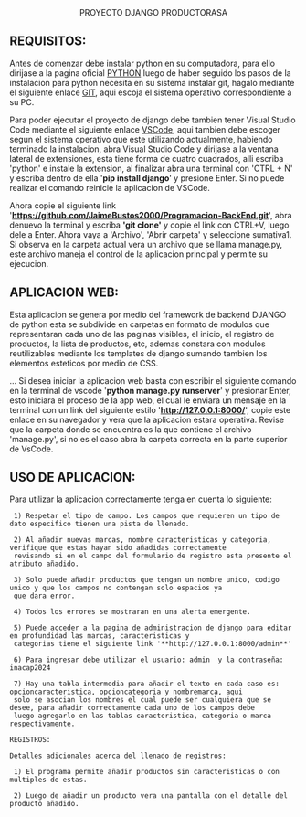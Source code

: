 <div align="center">
  PROYECTO DJANGO PRODUCTORASA
</div>


REQUISITOS:
-----

Antes de comenzar debe instalar python en su computadora, para ello dirijase a la pagina oficial [PYTHON](https://www.python.org/downloads/) luego de haber seguido los pasos de la instalacion para python necesita en su sistema instalar git, hagalo mediante el siguiente enlace [GIT](https://git-scm.com/download/), aqui escoja el sistema operativo correspondiente a su PC.

Para poder ejecutar el proyecto de django debe tambien tener Visual Studio Code mediante el siguiente enlace [VSCode](https://code.visualstudio.com/download), aqui tambien debe escoger segun el sistema operativo que este utilizando actualmente,
habiendo terminado la instalacion, abra Visual Studio Code y dirijase a la ventana lateral de extensiones, esta tiene forma de
cuatro cuadrados, alli escriba 'python' e instale la extension, al finalizar abra una terminal con 'CTRL + Ñ' y escriba dentro de
ella '**pip install django**' y presione Enter. Si no puede realizar el comando reinicie la aplicacion de VSCode.

Ahora copie el siguiente link '**https://github.com/JaimeBustos2000/Programacion-BackEnd.git**', abra denuevo la terminal y escriba **'git clone'** y copie el link con CTRL+V, luego dele a Enter. Ahora vaya a 'Archivo', 'Abrir carpeta' y seleccione sumativa1. Si observa en la carpeta actual vera un archivo que se llama manage.py, este archivo maneja el control de la aplicacion principal y permite su ejecucion.

APLICACION WEB:
-----
Esta aplicacion se genera por medio del framework de backend DJANGO de python esta se subdivide en carpetas en formato de modulos que representaran cada uno de las paginas visibles, el inicio, el registro de productos, la lista de productos, etc, ademas constara con modulos reutilizables mediante los templates de django sumando tambien los elementos esteticos por medio de CSS.

...
Si desea iniciar la aplicacion web basta con escribir el siguiente comando en la terminal de vscode '**python manage.py runserver**' y presionar Enter, esto iniciara el proceso de la app web, el cual le enviara un mensaje en la terminal con un link del siguiente estilo '**http://127.0.0.1:8000/**', copie este enlace en su navegador y vera que la aplicacion estara operativa. Revise que la carpeta donde se encuentra es la que contiene el archivo 'manage.py', si no es el caso abra la carpeta correcta en la parte superior de VsCode.

USO DE APLICACION:
-----
Para utilizar la aplicacion correctamente tenga en cuenta lo siguiente:

     1) Respetar el tipo de campo. Los campos que requieren un tipo de dato especifico tienen una pista de llenado.

     2) Al añadir nuevas marcas, nombre caracteristicas y categoria, verifique que estas hayan sido añadidas correctamente 
     revisando si en el campo del formulario de registro esta presente el atributo añadido.

     3) Solo puede añadir productos que tengan un nombre unico, codigo unico y que los campos no contengan solo espacios ya 
     que dara error.

     4) Todos los errores se mostraran en una alerta emergente.

     5) Puede acceder a la pagina de administracion de django para editar en profundidad las marcas, caracteristicas y 
     categorias tiene el siguiente link '**http://127.0.0.1:8000/admin**'

     6) Para ingresar debe utilizar el usuario: admin  y la contraseña: inacap2024

     7) Hay una tabla intermedia para añadir el texto en cada caso es: opcioncaracteristica, opcioncategoria y nombremarca, aqui
     solo se asocian los nombres el cual puede ser cualquiera que se desee, para añadir correctamente cada uno de los campos debe 
     luego agregarlo en las tablas caracteristica, categoria o marca respectivamente.

    REGISTROS:
    
    Detalles adicionales acerca del llenado de registros:

     1) El programa permite añadir productos sin caracteristicas o con multiples de estas.

     2) Luego de añadir un producto vera una pantalla con el detalle del producto añadido.
